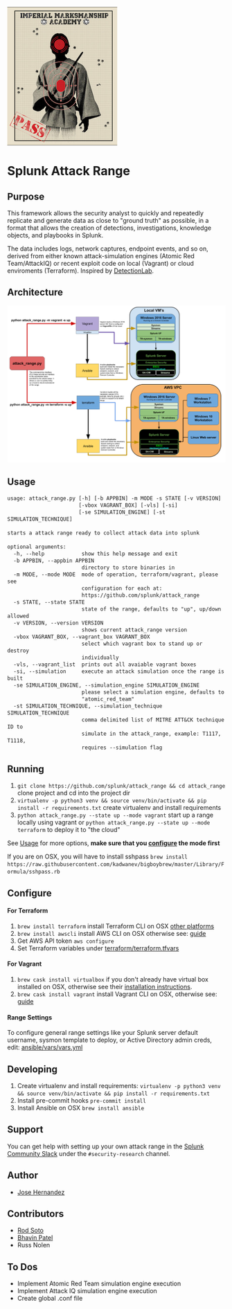 
![](docs/range.jpg)
# Splunk Attack Range

## Purpose
This framework allows the security analyst to quickly and repeatedly replicate and generate data as close to "ground truth" as possible, in a format that allows the creation of detections, investigations, knowledge objects, and playbooks in Splunk.

The data includes logs, network captures, endpoint events, and so on, derived from either known attack-simulation engines (Atomic Red Team/AttackIQ) or recent exploit code on local (Vagrant) or cloud enviroments (Terraform).
Inspired by [DetectionLab](https://github.com/clong/DetectionLab). 

## Architecture
![Logical Diagram](docs/architecture.png)

## Usage
```
usage: attack_range.py [-h] [-b APPBIN] -m MODE -s STATE [-v VERSION]
                       [-vbox VAGRANT_BOX] [-vls] [-si]
                       [-se SIMULATION_ENGINE] [-st SIMULATION_TECHNIQUE]

starts a attack range ready to collect attack data into splunk

optional arguments:
  -h, --help            show this help message and exit
  -b APPBIN, --appbin APPBIN
                        directory to store binaries in
  -m MODE, --mode MODE  mode of operation, terraform/vagrant, please see
                        configuration for each at:
                        https://github.com/splunk/attack_range
  -s STATE, --state STATE
                        state of the range, defaults to "up", up/down allowed
  -v VERSION, --version VERSION
                        shows current attack_range version
  -vbox VAGRANT_BOX, --vagrant_box VAGRANT_BOX
                        select which vagrant box to stand up or destroy
                        individually
  -vls, --vagrant_list  prints out all avaiable vagrant boxes
  -si, --simulation     execute an attack simulation once the range is built
  -se SIMULATION_ENGINE, --simulation_engine SIMULATION_ENGINE
                        please select a simulation engine, defaults to
                        "atomic_red_team"
  -st SIMULATION_TECHNIQUE, --simulation_technique SIMULATION_TECHNIQUE
                        comma delimited list of MITRE ATT&CK technique ID to
                        simulate in the attack_range, example: T1117, T1118,
                        requires --simulation flag
```
## Running

1. `git clone https://github.com/splunk/attack_range && cd attack_range` clone project and cd into the project dir
2. `virtualenv -p python3 venv && source venv/bin/activate && pip install -r requirements.txt` create virtualenv and install requirements
3. `python attack_range.py --state up --mode vagrant` start up a range locally using vagrant or `python attack_range.py --state up --mode terraform` to deploy it to "the cloud"

See [Usage](#usage) for more options, **make sure that you [configure](#configure) the mode first**

If you are on OSX, you will have to install sshpass `brew install https://raw.githubusercontent.com/kadwanev/bigboybrew/master/Library/Formula/sshpass.rb`

## Configure 

#### For Terraform
1. `brew install terraform` install Terraform CLI on OSX [other platforms](https://www.terraform.io/downloads.html)
2. `brew install awscli`  install AWS CLI on OSX otherwise see: [guide](https://docs.aws.amazon.com/cli/latest/userguide/cli-chap-install.html)
3. Get AWS API token `aws configure` 
4. Set Terraform variables under [terraform/terraform.tfvars](https://github.com/splunk/attack_range/blob/develop/terraform/terraform.tfvars.example)

#### For Vagrant
1. 	`brew cask install virtualbox` if you don't already have virtual box installed on OSX, otherwise see their [installation instructions](https://www.virtualbox.org/wiki/Downloads).
2. `brew cask install vagrant` install Vagrant CLI on OSX, otherwise see: [guide](https://www.vagrantup.com/downloads.html)

#### Range Settings
To configure general range settings like your Splunk server default username, sysmon template to deploy, or Active Directory admin creds, edit: [ansible/vars/vars.yml](https://github.com/splunk/attack_range/blob/develop/ansible/vars/vars.yml.default)

## Developing 

1. Create virtualenv and install requirements: `virtualenv -p python3 venv && source venv/bin/activate && pip install -r requirements.txt`
2. Install pre-commit hooks `pre-commit install`
3. Install Ansible on OSX `brew install ansible`

## Support
You can get help with setting up your own attack range in the [Splunk Community Slack](http://splk.it/slack) under the `#security-research` channel.

## Author
* [Jose Hernandez](https://twitter.com/d1vious)

## Contributors
* [Rod Soto](https://twitter.com/rodsoto)
* [Bhavin Patel](https://twitter.com/hackpsy)
* Russ Nolen

## To Dos
* Implement Atomic Red Team simulation engine execution
* Implement Attack IQ simulation engine execution
* Create global .conf file
